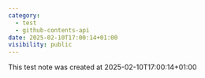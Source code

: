 ```yaml
---
category:
  - test
  - github-contents-api
date: 2025-02-10T17:00:14+01:00
visibility: public
---
```


This test note was created at 2025-02-10T17:00:14+01:00